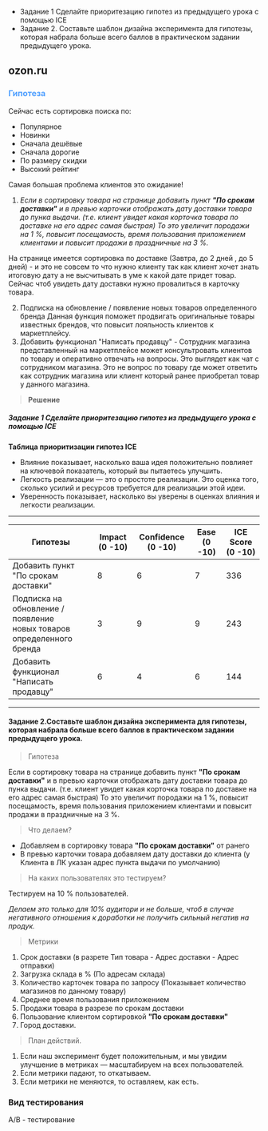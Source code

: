 - Задание 1 Сделайте приоритезацию гипотез из предыдущего урока с помощью ICE
- Задание 2. Составьте шаблон дизайна эксперимента для гипотезы,
  которая набрала больше всего баллов
  в практическом задании предыдущего урока.

## ozon.ru

### <span style="color:#52a1ff">Гипотеза</span>

Сейчас есть сортировка поиска по:

- Популярное
- Новинки
- Сначала дешёвые
- Сначала дорогие
- По размеру скидки
- Высокий рейтинг

Самая большая проблема клиентов это ожидание!

1. _Если в сортировку товара на странице добавить пункт **"По срокам доставки"**
   и в превью карточки отображать дату доставки товара до пунка выдачи.
   (т.е. клиент увидет какая корточка товара по доставке на его адрес самая быстрая)
   То это увеличит породажи на 1 %, повысит посещамость, время пользования приложением клиентами
   и повысит продажи в праздничные на 3 %._

На странице имеется сортировка по доставке (Завтра, до 2 дней , до 5 дней) - и это не совсем то что нужно клиенту
так как клиент хочет знать итоговую дату а не высчитывать в уме к какой дате придет товар.
Сейчас чтоб увидеть дату доставки нужно провалиться в карточку товара.

2. Подписка на обновление / появление новых товаров определенного бренда
   Данная функция поможет продвигать оригинальные товары известных брендов, что
   повысит лояльность клиентов к маркетплейсу.
3. Добавить функционал "Написать продавцу" -
   Сотрудник магазина представленный на маркетплейсе может консультровать
   клиентов по товару и оперативно отвечать на вопросы. Это выглядет как чат с сотрудником магазина.
   Это не вопрос по товару где может ответить как сотрудник магазина или клиент который
   ранее приобретал товар у данного магазина.

> **Решение**

##### Задание 1 Сделайте приоритезацию гипотез из предыдущего урока с помощью ICE

**Таблица приоритизации гипотез ICE**

- Влияние показывает, насколько ваша идея положительно повлияет на ключевой показатель, который вы пытаетесь улучшить.
- Легкость реализации — это о простоте реализации. Это оценка того, сколько усилий и ресурсов требуется для реализации
  этой идеи.
- Уверенность показывает, насколько вы уверены в оценках влияния и легкости реализации.

____

| Гипотезы                                                                   | Impact (0 -10) | Confidence (0 -10) | Ease (0 -10) | ICE Score (0 -10) |
|----------------------------------------------------------------------------|----------------|--------------------|--------------|-------------------| 
| Добавить пункт <br/> "По срокам доставки"                                  | 8              | 6                  | 7            | 336               |
| Подписка на обновление / появление <br/>новых товаров определенного бренда | 3              | 9                  | 9            | 243               |
| Добавить функционал "Написать продавцу"                                    | 6              | 4                  | 6            | 144               |

_____

#### Задание 2.Составьте шаблон дизайна эксперимента для гипотезы, которая набрала больше всего баллов в практическом задании предыдущего урока.

> Гипотеза

Если в сортировку товара на странице добавить пункт **"По срокам доставки"**
и в превью карточки отображать дату доставки товара до пунка выдачи.
(т.е. клиент увидет какая корточка товара по доставке на его адрес самая быстрая)
То это увеличит породажи на 1 %, повысит посещамость, время пользования приложением клиентами
и повысит продажи в праздничные на 3 %.

> Что делаем?

- Добавляем в сортировку товара **"По срокам доставки"** от ранего
- В превью карточки товара добавляем дату доставки до клиента
  (у Клиента в ЛК указан адрес пункта выдачи по умолчанию)

> На каких пользователях это тестируем?

Тестируем на 10 % пользователей.

_Делаем это только для 10% аудитори и не больше, чтоб в случае негативного отношения к доработки не получить
сильный негатив на продук._

> Метрики

1. Срок доставки (в разрете Тип товара - Адрес доставки - Адрес отправки)
2. Загрузка склада в % (По адресам склада)
3. Количество карточек товара по запросу (Показывает количество магазинов по данному товару)
4. Среднее время пользования приложением
5. Продажи товара в разрезе по срокам доставки
6. Пользование клиентом сортировкой **"По срокам доставки"**
7. Город доставки.

> План действий.

1. Если наш эксперимент будет положительным, и мы увидим улучшение в метриках — масштабируем на всех пользователей.
2. Если метрики падают, то откатываем.
3. Если метрики не меняются, то оставляем, как есть.

### Вид тестирования

A/B - тестирование


